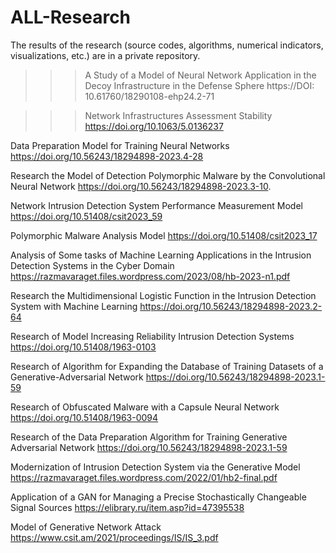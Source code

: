 # ALL-Research
The results of the research (source codes, algorithms, numerical indicators, visualizations, etc.) are in a private repository.

 >>>A Study of a Model of Neural Network Application in the Decoy Infrastructure in the Defense Sphere
  https://DOI: 10.61760/18290108-ehp24.2-71 
  
 >>>Network Infrastructures Assessment Stability
   https://doi.org/10.1063/5.0136237
 
 Data Preparation Model for Training Neural Networks
https://doi.org/10.56243/18294898-2023.4-28
 
 Research the Model of Detection Polymorphic Malware by the Convolutional Neural Network
https://doi.org/10.56243/18294898-2023.3-10.
 
  Network Intrusion Detection System Performance Measurement Model
https://doi.org/10.51408/csit2023_59
 
 Polymorphic Malware Analysis Model
 https://doi.org/10.51408/csit2023_17 

 Analysis of Some tasks of Machine Learning Applications in the Intrusion Detection Systems in the Cyber Domain
https://razmavaraget.files.wordpress.com/2023/08/hb-2023-n1.pdf 

 Research the Multidimensional Logistic Function in the Intrusion Detection System with Machine Learning
 https://doi.org/10.56243/18294898-2023.2-64 

 Research of Model Increasing Reliability Intrusion Detection Systems
  https://doi.org/10.51408/1963-0103

 Research of Algorithm for Expanding the Database of Training Datasets of a Generative-Adversarial Network
https://doi.org/10.56243/18294898-2023.1-59

  Research of Obfuscated Malware with a Capsule Neural Network
 https://doi.org/10.51408/1963-0094

  Research of the Data Preparation Algorithm for Training Generative Adversarial Network
https://doi.org/10.56243/18294898-2023.1-59  

 Modernization of Intrusion Detection System via the Generative Model
https://razmavaraget.files.wordpress.com/2022/01/hb2-final.pdf  


  Application of a GAN for Managing a Precise Stochastically Changeable Signal Sources
  https://elibrary.ru/item.asp?id=47395538  

 Model of Generative Network Attack
 https://www.csit.am/2021/proceedings/IS/IS_3.pdf     
 
